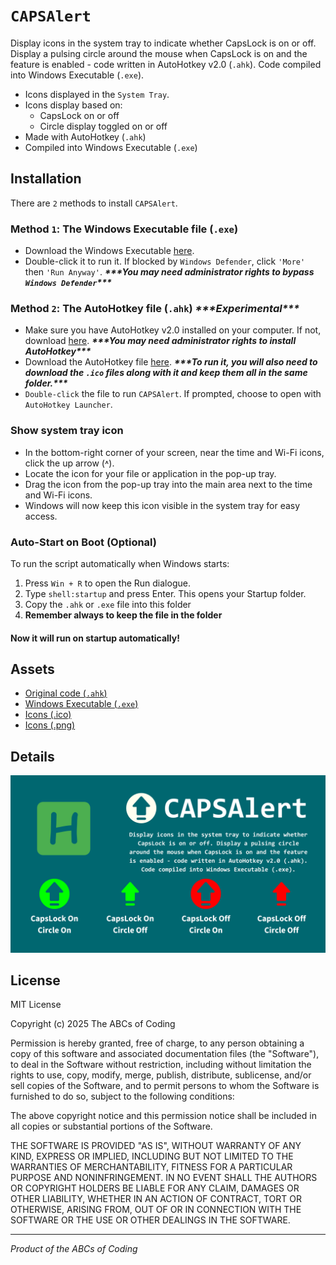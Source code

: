# `CAPSAlert`

Display icons in the system tray to indicate whether CapsLock is on or off. Display a pulsing circle around the mouse when CapsLock is on and the feature is enabled - code written in AutoHotkey v2.0 (`.ahk`). Code compiled into Windows Executable (`.exe`).

- Icons displayed in the `System Tray`.
- Icons display based on:
  - CapsLock on or off
  - Circle display toggled on or off
- Made with AutoHotkey (`.ahk`)
- Compiled into Windows Executable (`.exe`)

## Installation

There are `2` methods to install `CAPSAlert`. 

### Method `1`: The Windows Executable file (`.exe`)
- Download the Windows Executable [here](CAPSAlert.exe?raw=true).
- Double-click it to run it. If blocked by `Windows Defender`, click `'More'` then `'Run Anyway'`. ***\*\*\*You may need administrator rights to bypass `Windows Defender`\*\*\****

### Method `2`: The AutoHotkey file (`.ahk`) ***\*\*\*Experimental\*\*\****
- Make sure you have AutoHotkey v2.0 installed on your computer. If not, download [here](https://www.autohotkey.com/v2/). ***\*\*\*You may need administrator rights to install AutoHotkey\*\*\****
- Download the AutoHotkey file [here](CAPSAlert.ahk). ***\*\*\*To run it, you will also need to download the `.ico` files along with it and keep them all in the same folder.\*\*\****
- `Double-click` the file to run `CAPSAlert`. If prompted, choose to open with `AutoHotkey Launcher`.

### **Show system tray icon**
- In the bottom-right corner of your screen, near the time and Wi-Fi icons, click the up arrow (˄).
- Locate the icon for your file or application in the pop-up tray.
- Drag the icon from the pop-up tray into the main area next to the time and Wi-Fi icons.
- Windows will now keep this icon visible in the system tray for easy access.

### **Auto-Start on Boot (Optional)**
To run the script automatically when Windows starts:

1. Press `Win + R` to open the Run dialogue.
2. Type `shell:startup` and press Enter. This opens your Startup folder.
3. Copy the `.ahk` or `.exe` file into this folder
4. **Remember always to keep the file in the folder**

#### **Now it will run on startup automatically!**

## Assets

- [Original code (`.ahk`)](CAPSAlert.ahk?raw=true)
- [Windows Executable (`.exe`)](CAPSAlert.exe?raw=true)
- [Icons (.ico)](../../)
- [Icons (.png)](Icons)

## Details

![Details -  Poster](Posters/CAPSAlert_Poster.png)

## License

MIT License

Copyright (c) 2025 The ABCs of Coding

Permission is hereby granted, free of charge, to any person obtaining a copy
of this software and associated documentation files (the "Software"), to deal
in the Software without restriction, including without limitation the rights
to use, copy, modify, merge, publish, distribute, sublicense, and/or sell
copies of the Software, and to permit persons to whom the Software is
furnished to do so, subject to the following conditions:

The above copyright notice and this permission notice shall be included in all
copies or substantial portions of the Software.

THE SOFTWARE IS PROVIDED "AS IS", WITHOUT WARRANTY OF ANY KIND, EXPRESS OR
IMPLIED, INCLUDING BUT NOT LIMITED TO THE WARRANTIES OF MERCHANTABILITY,
FITNESS FOR A PARTICULAR PURPOSE AND NONINFRINGEMENT. IN NO EVENT SHALL THE
AUTHORS OR COPYRIGHT HOLDERS BE LIABLE FOR ANY CLAIM, DAMAGES OR OTHER
LIABILITY, WHETHER IN AN ACTION OF CONTRACT, TORT OR OTHERWISE, ARISING FROM,
OUT OF OR IN CONNECTION WITH THE SOFTWARE OR THE USE OR OTHER DEALINGS IN THE
SOFTWARE.

---

*Product of the ABCs of Coding*

